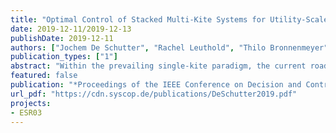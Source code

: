```yaml
---
title: "Optimal Control of Stacked Multi-Kite Systems for Utility-Scale Airborne Wind Energy"
date: 2019-12-11/2019-12-13
publishDate: 2019-12-11
authors: ["Jochem De Schutter", "Rachel Leuthold", "Thilo Bronnenmeyer", "Reinhart Paelinck", "Moritz Diehl"]
publication_types: ["1"]
abstract: "Within the prevailing single-kite paradigm, the current roadmap towards utility-scale airborne wind energy (AWE) involves building ever larger aircraft. Consequently, utility-scale AWE systems increasingly suffer from similar upscaling drawbacks as conventional wind turbines. In this paper, an alternative upscaling strategy based on stacked multi-kite systems is proposed. Although multi-kite systems are well-known in the literature, the consideration of stacked configurations extends the design space even further and could allow for significantly smaller aircraft, and therefore possibly to cheaper, mass-producible utility-scale AWE systems. To assess the potential of the stacking concept, optimal control is applied to optimize both system design and flight trajectories for a range of configurations, at two different industry-relevant wind sites. The results show that the modular stacking concept effectively decouples aircraft wing sizing considerations from the total power output demand. An efficiency increase of up to 20% is reported when the harvesting area for the same amount of aircraft is doubled using a stacked configuration. Moreover, it is shown that stacked configurations can more than halve the peak power overshoot within one power cycle with respect to conventional single-kite systems."
featured: false
publication: "*Proceedings of the IEEE Conference on Decision and Control (CDC)*"
url_pdf: "https://cdn.syscop.de/publications/DeSchutter2019.pdf"
projects:
- ESR03
---
```


